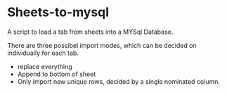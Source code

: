 # Sheets-to-mysql
A script to load a tab from sheets into a MYSql Database. 

There are three possibel import modes, which can be decided on individually for each tab.
* replace everything
* Append to bottom of sheet
* Only import new unique rows, decided by a single nominated column.
